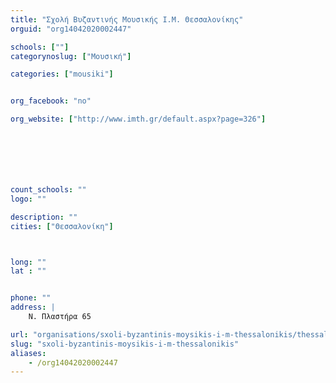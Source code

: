 ```yaml
---
title: "Σχολή Βυζαντινής Μουσικής Ι.Μ. Θεσσαλονίκης"
orguid: "org14042020002447"

schools: [""]
categorynoslug: ["Μουσική"]

categories: ["mousiki"]


org_facebook: "no"

org_website: ["http://www.imth.gr/default.aspx?page=326"]







count_schools: ""
logo: ""

description: ""
cities: ["Θεσσαλονίκη"]



long: ""
lat : ""


phone: ""
address: |
    Ν. Πλαστήρα 65

url: "organisations/sxoli-byzantinis-moysikis-i-m-thessalonikis/thessaloniki/mousiki"
slug: "sxoli-byzantinis-moysikis-i-m-thessalonikis"
aliases:
    - /org14042020002447
---
```




